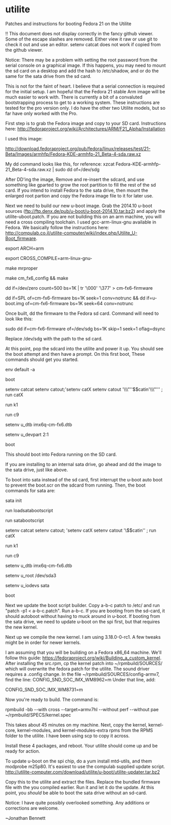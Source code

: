 utilite
=======

Patches and instructions for booting Fedora 21 on the Utilite

!! This document does not display correctly in the fancy github viewer. Some of the escape slashes are removed. Either view it raw or use git to check it out and use an editor. setenv catcat does not work if copied from the github viewer.

Notice: There may be a problem with setting the root password from the serial console on a graphical image. If this happens, you may need to mount the sd card on a desktop and add the hash to /etc/shadow, and or do the same for the sata drive from the sd card.

This is not for the faint of heart. I believe that a serial connection is required for the initial setup. I am hopeful that the Fedora 21 stable Arm image will be much easier to work with. There is currently a bit of a convaluted bootstrapping process to get to a working system. These instructions are tested for the pro version only. I do have the other two Utilite models, but so far have only worked with the Pro.

First step is to grab the Fedora image and copy to your SD card. Instructions here: 
http://fedoraproject.org/wiki/Architectures/ARM/F21_Alpha/Installation

I used this image:

http://download.fedoraproject.org/pub/fedora/linux/releases/test/21-Beta/Images/armhfp/Fedora-KDE-armhfp-21_Beta-4-sda.raw.xz

My dd command looks like this, for reference: xzcat Fedora-KDE-armhfp-21_Beta-4-sda.raw.xz | sudo dd of=/dev/sdg

After DD'ing the image, Remove and re-insert the sdcard, and use something like gparted to grow the root partition to fill the rest of the sd card. If you intend to install Fedora to the sata drive, then mount the enlarged root partion and copy the Fedora image file to it for later use.


Next we need to build our new u-boot image. Grab the 2014.10 u-boot sources (ftp://ftp.denx.de/pub/u-boot/u-boot-2014.10.tar.bz2) and apply the utilite-uboot.patch. If you are not building this on an arm machine, you will need a cross compiling toolchain. I used gcc-arm-linux-gnu available in Fedora. We basically follow the instructions here: http://compulab.co.il/utilite-computer/wiki/index.php/Utilite_U-Boot_firmware.

export ARCH=arm

export CROSS_COMPILE=arm-linux-gnu-

make mrproper

make cm_fx6_config && make

dd if=/dev/zero count=500 bs=1K | tr '\000' '\377' > cm-fx6-firmware

dd if=SPL of=cm-fx6-firmware bs=1K seek=1 conv=notrunc && dd if=u-boot.img of=cm-fx6-firmware bs=1K seek=64 conv=notrunc

Once built, dd the firmware to the Fedora sd card. Command will need to look like this: 

sudo dd if=cm-fx6-firmware of=/dev/sdg bs=1K skip=1 seek=1 oflag=dsync

Replace /dev/sdg with the path to the sd card. 

At this point, pop the sdcard into the utilite and power it up. You should see the boot attempt and then have a prompt. On this first boot, These commands should get you started.

env default -a

boot

setenv catcat setenv catout\;'setenv catX setenv catout '\\\\\\\"''\$\$catin'\\\\\\\"''' \; run catX

run k1

run c9

setenv u_dtb imx6q-cm-fx6.dtb

setenv u_devpart 2:1

boot

This should boot into Fedora running on the SD card.

If you are installing to an internal sata drive, go ahead and dd the image to the sata drive, just like above.

To boot into sata instead of the sd card, first interrupt the u-boot auto boot to prevent the boot.scr on the sdcard from running. Then, the boot commands for sata are: 

sata init

run loadsatabootscript

run satabootscript

setenv catcat setenv catout\; 'setenv catX setenv catout '\\$\$catin'' \; run catX

run k1

run c9

setenv u_dtb imx6q-cm-fx6.dtb

setenv u_root /dev/sda3

setenv u_iodevs sata

boot


Next we update the boot script builder. Copy a-b-c patch to /etc/ and run "patch -p1 < a-b-c.patch". Run a-b-c. 
If you are booting from the sd-card, it should autoboot without having to muck around in u-boot. 
If booting from the sata drive, we need to update u-boot on the spi first, but that requires the new kernel.


Next up we compile the new kernel. I am using 3.18.0-0-rc1. A few tweaks might be in order for newer kernels.

I am assuming that you will be building on a Fedora x86_64 machine. We'll follow this guide: https://fedoraproject.org/wiki/Building_a_custom_kernel.
After installing the src.rpm, cp the kernel patch into ~/rpmbuild/SOURCES/ which will overwrite the fedora patch for the utilite.
The sound driver requires a .config change. In the file ~/rpmbuild/SOURCES/config-armv7, find the line: CONFIG_SND_SOC_IMX_WM8962=m
Under that line, add:

CONFIG_SND_SOC_IMX_WM8731=m 

Now you're ready to build. The command is:

rpmbuild -bb --with cross --target=armv7hl --without perf --without pae ~/rpmbuild/SPECS/kernel.spec

This takes about 45 minutes on my machine. Next, copy the kernel, kernel-core, kernel-modules, and kernel-modules-extra rpms from the RPMS folder to the utilite. I have been using scp to copy it across.

Install these 4 packages, and reboot. Your utilite should come up and be ready for action.

To update u-boot on the spi chip, do a yum install mtd-utils, and them modprobe m25p80. It's easiest to use the compulab supplied update script. 
http://utilite-computer.com/download/utilite/u-boot/utilite-updater.tar.bz2

Copy this to the utilite and extract the files. Replace the bundled firmware file with the you compiled earlier. Run it and let it do the update. At this point, you *should* be able to boot the sata drive 
without an sd-card.

Notice: I have quite possibly overlooked something. Any additions or corrections are welcome.

~Jonathan Bennett
